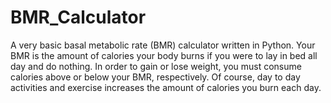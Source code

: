 # BMR_Calculator
A very basic basal metabolic rate (BMR) calculator written in Python. 
Your BMR is the amount of calories your body burns if you were to lay in bed all day and do nothing. In order to gain or lose weight,
you must consume calories above or below your BMR, respectively. Of course, day to day activities and exercise increases the amount of calories you burn
each day. 
